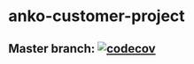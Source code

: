 # anko-customer-project



## Master branch: [![codecov](https://codecov.io/gh/Kundro/anko-customer-project/branch/master/graph/badge.svg?token=0dwTQ8NsSb)](https://codecov.io/gh/Kundro/anko-customer-project)
